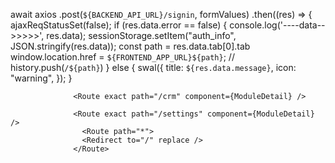    await axios
        .post(`${BACKEND_API_URL}/signin`, formValues)
        .then((res) => {
          ajaxReqStatusSet(false);
          if (res.data.error == false) {
            console.log('----data-->>>>>', res.data);
            sessionStorage.setItem("auth_info", JSON.stringify(res.data));
            const path = res.data.tab[0].tab
            window.location.href = `${FRONTEND_APP_URL}${path}`;
            // history.push(`/${path}`)
          } else {
            swal({
              title: `${res.data.message}`,
              icon: "warning",
            });
          }
    <Route exact path="/" component={Dashboard} />
                  <Route exact path="/dashboard" component={Dashboard} />

                  <Route exact path="/crm" component={ModuleDetail} />

                  <Route exact path="/settings" component={ModuleDetail} />
                    <Route path="*">
                    <Redirect to="/" replace />
                  </Route>
